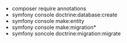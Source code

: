 - composer require annotations
- symfony console doctrine:database:create
- symfony console make:entity
- symfony console make:migration*
- symfony soncole doctrine:migration:migrate
